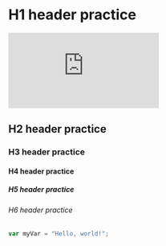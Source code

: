 # H1 header practice
![Image of a cheeseburger](https://www.freepik.com/free-photo/photo-delicious-hamburger-isolated-white-background_54037736.htm#query=png&position=1&from_view=keyword&track=ais_hybrid&uuid=a10bfc1b-a7bb-48e1-b819-02248f95a8f9)
## H2 header practice
### H3 header practice
#### H4 header practice
##### H5 header practice
###### H6 header practice

``` javascript
var myVar = "Hello, world!";
```

